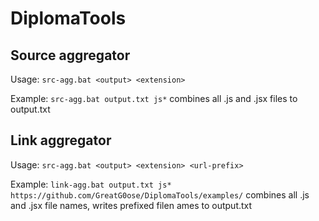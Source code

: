 # DiplomaTools

## Source aggregator
Usage: `src-agg.bat <output> <extension>`


Example: `src-agg.bat output.txt js*`
         combines all .js and .jsx files to output.txt


## Link aggregator
Usage: `src-agg.bat <output> <extension> <url-prefix>`


Example: `link-agg.bat output.txt js* https://github.com/GreatG0ose/DiplomaTools/examples/`
         combines all .js and .jsx file names, writes prefixed filen ames to output.txt
